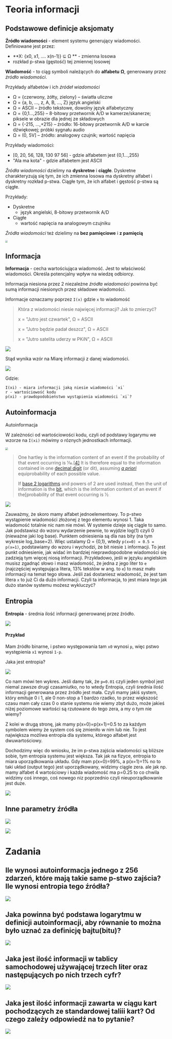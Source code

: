# Teoria informacji

## Podstawowe definicje aksjomaty

**Źródło wiadomości** - element systemu generujący wiadomości. Definiowane jest przez:

- **X: {x0, x1, .... x(n-1)} ⊆ Ω ** - zmienna losowa
- rozkład p-stwa (gęstość) tej zmiennej losowej

**Wiadomość** - to ciąg symboli należących do **alfabetu**  **Ω**, generowany przez *źródło wiadomości*.

Przykłady alfabetów i ich *źródeł wiadomości*

- Ω = {czerwony, żółty, zielony} – światła uliczne 
- Ω = {a, b, …, z, A, B, …, Z} język angielski
- Ω = ASCII – źródło tekstowe, dowolny język alfabetyczny
- Ω = {0,1…,255} –  8-bitowy przetwornik A/D w kamerze/skanerze; piksele w obrazie dla jednej ze składowych
-  Ω = {-215, ...,+215} – źródło: 16-bitowy przetwornik A/D  w karcie dźwiękowej; próbki sygnału audio
-  Ω = (0, 5V] – źródło: analogowy czujnik; wartość napięcia

Przykłady wiadomości:

- [0, 20, 56, 128, 130 97 56] - gdzie alfabetem jest {0,1…,255}
- "Ala ma kota" - gdzie alfabetem jest ASCII

*Źródła wiadomości* dzielimy na **dyskretne** i **ciągłe**. Dyskretne charakteryzują się tym, że ich zmienna losowa ma dyskretny alfabet i dyskretny rozkład p-stwa. Ciągłe tym, że ich alfabet i gęstość p-stwa są ciągłe.

Przykłady:

- Dyskretne
  - język angielski, 8-bitowy przetwornik A/D
- Ciągłe
  - wartość napięcia na analogowym czujniku

*Źródła wiadomości* też dzielimy na **bez pamięciowe** i  **z pamięcią**

<img src="img/1.png" style="zoom:45%;" />

## Informacja

**Informacja** - cecha wartościująca wiadomość. Jest to właściwość wiadomości. Określa potencjalny wpływ na wiedzę odbiorcy. 

Informacja niesiona przez 2 niezależne *źródła wiadomości* powinna być sumą informacji niesionych przez składowe wiadomości.

Informacje oznaczamy poprzez `I(x)` gdzie `x` to wiadomość

> Która z wiadomości niesie najwięcej informacji? Jak to zmierzyć?
>
> x = "Jutro jest czwartek", Ω = ASCII
>
> x = "Jutro będzie padał deszcz", Ω = ASCII
>
> x = "Jutro satelita uderzy w PKiN", Ω = ASCII

![](img/2.jpg)

Stąd wynika wzór na Miarę informacji z danej wiadomości.

![](img/3.png)

Gdzie:

```
I(xi) - miara informacji jaką niesie wiadomości `xi`
r - wartościowość kodu
p(xi) - prawdopodobieństwo wystąpienia wiadomości `xi`?
```

## Autoinformacja

Autoinformacja

W zależności od wartościowości kodu, czyli od podstawy logarymu we wzorze na `I(xi)` mówimy o róznych jednostkach informacji. 

<img src="img/4.png" style="zoom:50%;" />

> One hartley is the information content of an event if the probability of that event occurring is 1⁄10.[[4\]](https://en.wikipedia.org/wiki/Hartley_(unit)#cite_note-IEC-4) It is therefore equal to the information contained in one [decimal digit](https://en.wikipedia.org/wiki/Decimal_digit) (or dit), assuming *[a priori](https://en.wikipedia.org/wiki/A_priori_probability)* equiprobability of each possible value.
>
> If [base 2 logarithms](https://en.wikipedia.org/wiki/Binary_logarithm) and powers of 2 are used instead, then the unit of information is the [bit](https://en.wikipedia.org/wiki/Bit), which is the information content of an event if the[probability of that event occurring is 1⁄2

![](img/5.png)

Zauważmy, że skoro mamy alfabet jednoelementowy. To p-stwo wystąpienie wiadomości złożonej z tego elementu wynosi 1. Taka wiadomość totalnie nic nam nie mówi. W systemie dzieje się ciągle to samo. Jak podstawisz do wzoru wydarzenie pewnie, to wyjdzie log(1) czyli 0 (nieważne jaki log base). Punktem odniesienia są dla nas bity (na tym wykresie log_base=2). Więc ustalamy  Ω = {0,1}, wtedy `p(x=0) = 0.5 = p(x=1)`, podstawiamy do wzoru i wychodzi, że bit niesie `1` informacji. To jest punkt odniesienie, jak widać im bardziej nieprawdopodobne wiadomości się zadzieją tym więcej niosą informacji. Przykładowo, jeśli w języku angielskim musisz zgadnąć słowo i masz wiadomość, że jedna z jego liter to `e` (najczęściej występująca litera, 13% tekstów w ang. to `e`) to masz mało informacji na temat tego słowa. Jeśli zaś dostaniesz wiadomość, że jest tam litera `x` to już Ci da dużo informacji. Czyli ta informacja, to jest miara tego jak dużo stanów systemu możesz wykluczyć?

## Entropia

**Entropia** - średnia ilość informacji generowanej przez źródło.

![](img/6.png)

#### Przykład

Mam źródło binarne, i pstwo występowania tam `x0` wynosi `p`, więc pstwo występienia `x1` wynosi `1-p`.

Jaka jest entropia?

![](img/7.png)

Co nam mówi ten wykres. Jeśli damy tak, że `p=0.01` czyli jeden symbol jest niemal zawsze drugi czasamiutko, no to wtedy Entropia, czyli średnia ilość informacji generowana przez źródło jest mała. Czyli mamy jakiś system, który emituje 0 i 1, ale 0 non-stop a 1 bardzo rzadko, to przez większość czasu mam cały czas 0 o stanie systemu nie wiemy zbyt dużo, może jakieś niżej poziomowe wartości są rzutowane do tego zera, a my o tym nie wiemy? 

Z kolei w drugą stronę, jak mamy p(x=0)=p(x=1)=0.5 to za każdym symbolem wiemy że system coś się zmieniło w nim lub nie. To jest największa możliwa entropia dla systemu, którego alfabet jest dwuwartościowy.

Dochodzimy więc do wniosku, że im p-stwa zajścia wiadomości są bliższe sobie, tym entropia systemu jest większa. Tak jak na fizyce, entropia to miara uporządkowania układu. Gdy mam p(x=0)=99%, a p(x=1)=1% no to taki układ (output tego) jest uporządkowany, widzimy ciągle zera. ale jak np. mamy alfabet 4 wartościowy i każda wiadomość ma p=0.25 to co chwila widzimy coś innego, coś nowego niz poprzednio czyli nieuporządkowanie jest duże.

![](img/8.png)

## Inne parametry źródła

![](img/9.png)

![](img/10.png)

# Zadania 

## Ile wynosi autoinformacja jednego z 256 zdarzeń, które mają takie same p-stwo zajścia? Ile wynosi entropia tego źródła?

![](img/11.png)

## Jaka powinna być podstawa logarytmu w definicji autoinformacji, aby równanie to można było uznać za definicję bajtu(bitu)?

![](img/12.png)

## Jaka jest ilość informacji w tablicy samochodowej używającej trzech liter oraz następujących po nich trzech cyfr?

![](img/13.png)

## Jaka jest ilość informacji zawarta w ciągu kart pochodzących ze standardowej taliii kart? Od czego zależy odpowiedź na to pytanie?

![](img/14.png)
